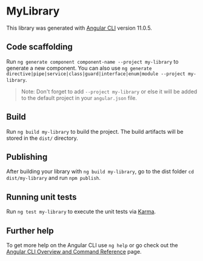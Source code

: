 # MyLibrary

This library was generated with [Angular CLI](https://github.com/angular/angular-cli) version 11.0.5.

## Code scaffolding

Run `ng generate component component-name --project my-library` to generate a new component. You can also use `ng generate directive|pipe|service|class|guard|interface|enum|module --project my-library`.
> Note: Don't forget to add `--project my-library` or else it will be added to the default project in your `angular.json` file. 

## Build

Run `ng build my-library` to build the project. The build artifacts will be stored in the `dist/` directory.

## Publishing

After building your library with `ng build my-library`, go to the dist folder `cd dist/my-library` and run `npm publish`.

## Running unit tests

Run `ng test my-library` to execute the unit tests via [Karma](https://karma-runner.github.io).

## Further help

To get more help on the Angular CLI use `ng help` or go check out the [Angular CLI Overview and Command Reference](https://angular.io/cli) page.
